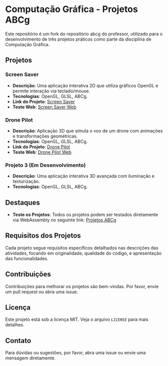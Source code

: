 # Computação Gráfica - Projetos ABCg

Este repositório é um fork do repositório abcg do professor, utilizado para o desenvolvimento de três projetos práticos como parte da disciplina de Computação Gráfica.

## Projetos

### Screen Saver
- **Descrição**: Uma aplicação interativa 2D que utiliza gráficos OpenGL e permite interação via teclado/mouse.
- **Tecnologias**: OpenGL, GLSL, ABCg.
- **Link do Projeto**: [Screen Saver](https://github.com/gabrielsponda/abcg/tree/main/examples/screensaver)
- **Teste Web**: [Screen Saver Web](https://gabrielsponda.github.io/abcg/public/screensaver)

### Drone Pilot
- **Descrição**: Aplicação 3D que simula o voo de um drone com animações e transformações geométricas.
- **Tecnologias**: OpenGL, GLSL, ABCg.
- **Link do Projeto**: [Drone Pilot](https://github.com/gabrielsponda/abcg/tree/main/examples/drone)
- **Teste Web**: [Drone Pilot Web](https://gabrielsponda.github.io/abcg/public/drone)

### Projeto 3 (Em Desenvolvimento)
- **Descrição**: Uma aplicação interativa 3D avançada com iluminação e texturização.
- **Tecnologias**: OpenGL, GLSL, ABCg.

## Destaques

- **Teste os Projetos**: Todos os projetos podem ser testados diretamente via WebAssembly no seguinte link: [Projetos ABCg](https://gabrielsponda.github.io/abcg/public/)

## Requisitos dos Projetos

Cada projeto segue requisitos específicos detalhados nas descrições das atividades, focando em originalidade, qualidade do código, e apresentação das funcionalidades.

## Contribuições

Contribuições para melhorar os projetos são bem-vindas. Por favor, envie um pull request ou abra uma issue.

## Licença

Este projeto está sob a licença MIT. Veja o arquivo `LICENSE` para mais detalhes.

## Contato

Para dúvidas ou sugestões, por favor, abra uma issue ou envie uma mensagem diretamente.
